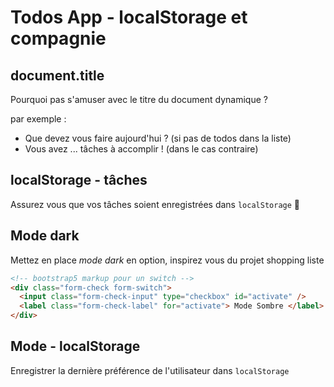 # Todos App - localStorage et compagnie

## document.title

Pourquoi pas s'amuser avec le titre du document dynamique ?

par exemple :

- Que devez vous faire aujourd'hui ? (si pas de todos dans la liste)
- Vous avez ... tâches à accomplir ! (dans le cas contraire)

## localStorage - tâches

Assurez vous que vos tâches soient enregistrées dans `localStorage` 💪

## Mode dark

Mettez en place _mode dark_ en option, inspirez vous du projet shopping liste

```html
<!-- bootstrap5 markup pour un switch -->
<div class="form-check form-switch">
  <input class="form-check-input" type="checkbox" id="activate" />
  <label class="form-check-label" for="activate"> Mode Sombre </label>
</div>
```

## Mode - localStorage

Enregistrer la dernière préférence de l'utilisateur dans `localStorage`

